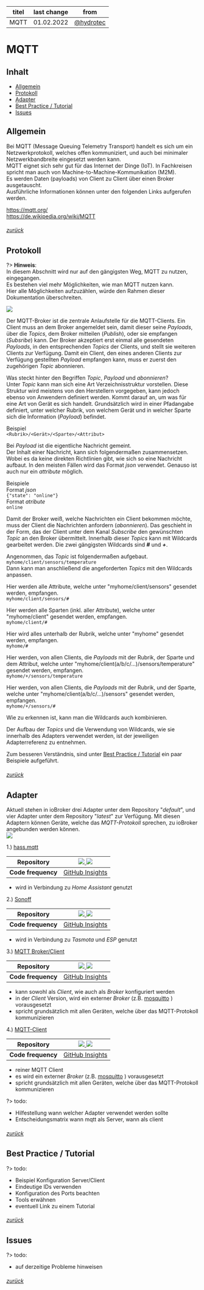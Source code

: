 | titel | last change | from |
| -------- | -------- | -------- |
| MQTT | 01.02.2022 | [@hydrotec](https://forum.iobroker.net/user/hydrotec) |

# MQTT

## Inhalt
* [Allgemein](#Allgemein)
* [Protokoll](#Protokoll)
* [Adapter](#Adapter)
* [Best Practice / Tutorial](#best-practice--tutorial)
* [Issues](#Issues)

## Allgemein
Bei MQTT (Message Queuing Telemetry Transport) 
handelt es sich um ein Netzwerkprotokoll, welches offen kommuniziert, 
und auch bei minimaler Netzwerkbandbreite eingesetzt werden kann.  
MQTT eignet sich sehr gut für das Internet der Dinge (IoT). 
In Fachkreisen spricht man auch von  Machine-to-Machine-Kommunikation (M2M).  
Es werden Daten (payloads) von Client zu Client über einen Broker ausgetauscht.  
Ausführliche Informationen können unter den folgenden Links aufgerufen werden.  

[<https://mqtt.org/>](https://mqtt.org/)  
[<https://de.wikipedia.org/wiki/MQTT>](https://de.wikipedia.org/wiki/MQTT)  

###### [zurück](#Inhalt)

## Protokoll

?> **Hinweis**:  
     In diesem Abschnitt wird nur auf den gängigsten Weg, 
	 MQTT zu nutzen, eingegangen.  
	 Es bestehen viel mehr Möglichkeiten, wie man MQTT nutzen kann.  
	 Hier alle Möglichkeiten aufzuzählen, 
	 würde den Rahmen dieser Dokumentation überschreiten.  

  
![](https://raw.githubusercontent.com/hydrotec468/test-md.docs/main/docs/de/media/Doku_mqtt_03.png)  
  
Der MQTT-Broker ist die zentrale Anlaufstelle für die MQTT-Clients. 
Ein Client muss an dem Broker angemeldet sein, damit dieser seine *Payloads*, 
über die *Topics*, dem Broker mitteilen (*Publish*), 
oder sie empfangen (*Subsribe*) kann. 
Der Broker akzeptiert erst einmal alle gesendeten *Payloads*, 
in den entsprechenden *Topics* der Clients, 
und stellt sie weiteren Clients zur Verfügung. 
Damit ein Client, den eines anderen Clients zur Verfügung gestellten *Payload* 
empfangen kann, muss er zuerst den zugehörigen *Topic* abonnieren.  

Was steckt hinter den Begriffen *Topic*, *Payload* und *abonnieren*?  
Unter *Topic* kann man sich eine Art Verzeichnisstruktur vorstellen. 
Diese Struktur wird meistens von den Herstellern vorgegeben, 
kann jedoch ebenso von Anwendern definiert werden. 
Kommt darauf an, um was für eine Art von Gerät es sich handelt. 
Grundsätzlich wird in einer Pfadangabe definiert, unter welcher Rubrik, 
von welchem Gerät und in welcher Sparte sich die Information (*Payload*) befindet.  

Beispiel  
`<Rubrik>/<Gerät>/<Sparte>/<Attribut>`  

Bei *Payload* ist die eigentliche Nachricht gemeint.  
Der Inhalt einer Nachricht, kann sich folgendermaßen zusammensetzen. 
Wobei es da keine direkten Richtlinien gibt, wie sich so eine Nachricht aufbaut. 
In den meisten Fällen wird das Format *json* verwendet. 
Genauso ist auch nur ein *attribute* möglich.  

Beispiele  
Format *json*  
`{"state": "online"}`  
Format *atribute*  
`online`  

Damit der Broker weiß, welche Nachrichten ein Client bekommen möchte, 
muss der Client die Nachrichten anfordern (*abonnieren*). 
Das geschieht in der Form, das der Client unter dem Kanal *Subscribe* 
den gewünschten *Topic* an den Broker übermittelt. 
Innerhalb dieser *Topics* kann mit Wildcards gearbeitet werden. 
Die zwei gängigsten Wildcards sind ***#*** und ***+***.  

Angenommen, das *Topic* ist folgendermaßen aufgebaut.  
`myhome/client/sensors/temperature`  
Dann kann man anschließend die angeforderten *Topics* mit den Wildcards anpassen.  
  
Hier werden alle Attribute, 
welche unter "myhome/client/sensors" gesendet werden, empfangen.  
`myhome/client/sensors/#`  

Hier werden alle Sparten (inkl. aller Attribute), 
welche unter "myhome/client" gesendet werden, empfangen.  
`myhome/client/#`  

Hier wird alles unterhalb der Rubrik, 
welche unter "myhome" gesendet werden, empfangen.  
`myhome/#`  

Hier werden, von allen Clients, die *Payloads* mit der Rubrik, 
der Sparte und dem Attribut, 
welche unter "myhome/client(a/b/c/...)/sensors/temperature" gesendet werden, 
empfangen.  
`myhome/+/sensors/temperature`  

Hier werden, von allen Clients, die *Payloads* mit der Rubrik, 
und der Sparte, 
welche unter "myhome/client(a/b/c/...)/sensors" gesendet werden, empfangen.  
`myhome/+/sensors/#`       

Wie zu erkennen ist, kann man die Wildcards auch kombinieren.  

Der Aufbau der *Topics* und die Verwendung von Wildcards, 
wie sie innerhalb des Adapters verwendet werden, 
ist der jeweiligen Adapterreferenz zu entnehmen.  

Zum besseren Verständnis, sind unter [Best Practice / Tutorial](#best-practice--tutorial) 
ein paar Beispiele aufgeführt.  

###### [zurück](#Inhalt)

## Adapter
Aktuell stehen in ioBroker drei Adapter unter dem Repository "*default*", 
und vier Adapter unter dem Repository "*latest*" zur Verfügung. 
Mit diesen Adaptern können Geräte, welche das *MQTT-Protokoll* sprechen, 
zu ioBroker angebunden werden können.  
![](https://raw.githubusercontent.com/hydrotec468/test-md.docs/main/docs/de/media/Doku_mqtt_01.png)  

1.) [hass.mqtt](https://github.com/smarthomefans/ioBroker.hass-mqtt#readme "https://github.com/smarthomefans/ioBroker.hass-mqtt#readme")  

| **Repository** | [![](http://iobroker.live/badges/hass-mqtt-stable.svg) ![](http://img.shields.io/npm/v/iobroker.hass-mqtt.svg)](https://www.npmjs.com/package/iobroker.hass-mqtt "https://www.npmjs.com/package/iobroker.hass-mqtt")|
| -------- | -------- |
| **Code frequency** | [GitHub Insights](https://github.com/smarthomefans/ioBroker.hass-mqtt/graphs/code-frequency "https://github.com/smarthomefans/ioBroker.hass-mqtt/graphs/code-frequency") |

 -  wird in Verbindung zu *Home Assistant* genutzt  

2.) [Sonoff](https://github.com/ioBroker/ioBroker.sonoff#readme "https://github.com/ioBroker/ioBroker.sonoff#readme")

| **Repository** | [![](http://iobroker.live/badges/sonoff-stable.svg) ![](http://img.shields.io/npm/v/iobroker.sonoff.svg)](https://www.npmjs.com/package/iobroker.sonoff "https://www.npmjs.com/package/iobroker.sonoff")|
| -------- | -------- |
| **Code frequency** | [GitHub Insights](https://github.com/ioBroker/ioBroker.sonoff/graphs/code-frequency "https://github.com/ioBroker/ioBroker.sonoff/graphs/code-frequency") |

 -  wird in Verbindung zu *Tasmota* und *ESP* genutzt  

3.) [MQTT Broker/Client](https://github.com/ioBroker/ioBroker.mqtt#readme "https://github.com/ioBroker/ioBroker.mqtt#readme")

| **Repository** | [![](http://iobroker.live/badges/mqtt-stable.svg) ![](http://img.shields.io/npm/v/iobroker.mqtt.svg)](https://www.npmjs.com/package/iobroker.mqtt "https://www.npmjs.com/package/iobroker.mqtt")|
| -------- | -------- |
| **Code frequency** | [GitHub Insights](https://github.com/ioBroker/ioBroker.mqtt/graphs/code-frequency "https://github.com/ioBroker/ioBroker.mqtt/graphs/code-frequency") |

 - kann sowohl als *Client*, wie auch als *Broker* konfiguriert werden  
 - in der *Client* Version, wird ein externer *Broker* (z.B. [mosquitto](https://mosquitto.org "https://mosquitto.org") ) vorausgesetzt  
 - spricht grundsätzlich mit allen Geräten, welche über das MQTT-Protokoll kommunizieren  
 
4.) [MQTT-Client](https://github.com/Pmant/ioBroker.mqtt-client#readme "https://github.com/Pmant/ioBroker.mqtt-client#readme")

| **Repository** | [![](http://iobroker.live/badges/mqtt-client-stable.svg) ![](http://img.shields.io/npm/v/iobroker.mqtt-client.svg)](https://www.npmjs.com/package/iobroker.mqtt-client "https://www.npmjs.com/package/iobroker.mqtt-client")|
| -------- | -------- |
| **Code frequency** | [GitHub Insights](https://github.com/Pmant/ioBroker.mqtt-client/graphs/code-frequency "https://github.com/Pmant/ioBroker.mqtt-client/graphs/code-frequency") |

 - reiner MQTT Client  
 - es wird ein externer *Broker* (z.B. [mosquitto](https://mosquitto.org "https://mosquitto.org") ) vorausgesetzt  
 - spricht grundsätzlich mit allen Geräten, welche über das MQTT-Protokoll kommunizieren  

?> todo:  
 - Hilfestellung wann welcher Adapter verwendet werden sollte  
 - Entscheidungsmatrix wann mqtt als Server, wann als client  

###### [zurück](#Inhalt)

## Best Practice / Tutorial
?> todo:  
 - Beispiel Konfiguration Server/Client  
 - Eindeutige IDs verwenden
 - Konfiguration des Ports beachten  
 - Tools erwähnen  
 - eventuell Link zu einem Tutorial  

###### [zurück](#Inhalt)

## Issues
?> todo:  
 - auf derzeitige Probleme hinweisen  

###### [zurück](#Inhalt)
